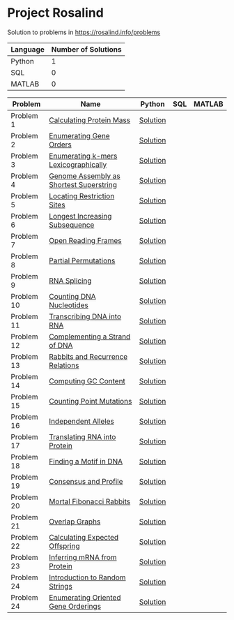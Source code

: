 # Project Rosalind
Solution to problems in https://rosalind.info/problems


| Language | Number of Solutions |
| ------------- | ------------- |
| Python | 1 |
| SQL | 0 |
| MATLAB | 0 |


| Problem  | Name | Python | SQL | MATLAB | 
| ------------- | ------------- | ------------- | ------------- | ------------- |
| Problem 1  | [Calculating Protein Mass](https://rosalind.info/problems/prtm/) | [Solution](https://github.com/TemiLeke/Rosalind/blob/main/Calculating%20Protein%20Mass.ipynb) | |
| Problem 2  | [Enumerating Gene Orders](https://rosalind.info/problems/perm/) | [Solution](https://github.com/TemiLeke/Rosalind/blob/main/Enumerating%20Gene%20Orders.ipynb) | |
| Problem 3  | [Enumerating k-mers Lexicographically](https://rosalind.info/problems/lexf/) | [Solution](https://github.com/TemiLeke/Rosalind/blob/main/Enumerating%20k-mers%20Lexicographically.ipynb) | |
| Problem 4  | [Genome Assembly as Shortest Superstring](https://rosalind.info/problems/long/) | [Solution](https://github.com/TemiLeke/Rosalind/blob/main/Genome%20Assembly%20as%20Shortest%20Superstring.ipynb) | |
| Problem 5  | [Locating Restriction Sites](https://rosalind.info/problems/revp/) | [Solution](https://github.com/TemiLeke/Rosalind/blob/main/Locating%20Restriction%20Sites.ipynb) | |
| Problem 6  | [Longest Increasing Subsequence](https://rosalind.info/problems/lgis/) | [Solution](https://github.com/TemiLeke/Rosalind/blob/main/Longest%20Increasing%20Subsequence.ipynb) | |
| Problem 7  | [Open Reading Frames](https://rosalind.info/problems/orf/) | [Solution](https://github.com/TemiLeke/Rosalind/blob/main/Open%20Reading%20Frames.ipynb) | |
| Problem 8  | [Partial Permutations](https://rosalind.info/problems/pper/) | [Solution](https://github.com/TemiLeke/Rosalind/blob/main/Partial%20Permutations.ipynb) | |
| Problem 9  | [RNA Splicing](https://rosalind.info/problems/splc/) | [Solution](https://github.com/TemiLeke/Rosalind/blob/main/RNA%20Splicing.ipynb) | |
| Problem 10 | [Counting DNA Nucleotides](https://rosalind.info/problems/dna/) | [Solution](https://github.com/TemiLeke/Rosalind/blob/main/AppliedBioinformatics.ipynb) | |
| Problem 11 | [Transcribing DNA into RNA](https://rosalind.info/problems/rna/) | [Solution](https://github.com/TemiLeke/Rosalind/blob/main/AppliedBioinformatics.ipynb) | |
| Problem 12 | [Complementing a Strand of DNA](https://rosalind.info/problems/revc/) | [Solution](https://github.com/TemiLeke/Rosalind/blob/main/AppliedBioinformatics.ipynb) | |
| Problem 13 | [Rabbits and Recurrence Relations](https://rosalind.info/problems/fib/) | [Solution](https://github.com/TemiLeke/Rosalind/blob/main/AppliedBioinformatics.ipynb) | |
| Problem 14 | [Computing GC Content](https://rosalind.info/problems/gc/) | [Solution](https://github.com/TemiLeke/Rosalind/blob/main/AppliedBioinformatics.ipynb) | |
| Problem 15 | [Counting Point Mutations](https://rosalind.info/problems/hamm/) | [Solution](https://github.com/TemiLeke/Rosalind/blob/main/AppliedBioinformatics.ipynb) | |
| Problem 16 | [Independent Alleles](https://rosalind.info/problems/lia/) | [Solution](https://github.com/TemiLeke/Rosalind/blob/main/AppliedBioinformatics.ipynb) | |
| Problem 17 | [Translating RNA into Protein](https://rosalind.info/problems/prot/) | [Solution](https://github.com/TemiLeke/Rosalind/blob/main/AppliedBioinformatics.ipynb) | |
| Problem 18 | [Finding a Motif in DNA](https://rosalind.info/problems/subs/) | [Solution](https://github.com/TemiLeke/Rosalind/blob/main/AppliedBioinformatics.ipynb) | |
| Problem 19 | [Consensus and Profile](https://rosalind.info/problems/cons/) | [Solution](https://github.com/TemiLeke/Rosalind/blob/main/AppliedBioinformatics.ipynb) | |
| Problem 20 | [Mortal Fibonacci Rabbits](https://rosalind.info/problems/fibd/) | [Solution](https://github.com/TemiLeke/Rosalind/blob/main/AppliedBioinformatics.ipynb) | |
| Problem 21 | [Overlap Graphs](https://rosalind.info/problems/grph/) | [Solution](https://github.com/TemiLeke/Rosalind/blob/main/AppliedBioinformatics.ipynb) | |
| Problem 22 | [Calculating Expected Offspring](https://rosalind.info/problems/iev/) | [Solution](https://github.com/TemiLeke/Rosalind/blob/main/AppliedBioinformatics.ipynb) | |
| Problem 23 | [Inferring mRNA from Protein](https://rosalind.info/problems/mrna/) | [Solution](https://github.com/TemiLeke/Rosalind/blob/main/AppliedBioinformatics.ipynb) | |
| Problem 24 | [Introduction to Random Strings](https://rosalind.info/problems/prob/) | [Solution](https://github.com/TemiLeke/Rosalind/blob/main/Introduction%20to%20Random%20Strings.ipynb) | |
| Problem 24 | [Enumerating Oriented Gene Orderings](https://rosalind.info/problems/sign/) | [Solution](https://github.com/TemiLeke/Rosalind/blob/main/Enumerating%20Oriented%20Gene%20Orderings.ipynb) | |



